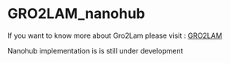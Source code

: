 # GRO2LAM_nanohub

If you want to know more about Gro2Lam please visit : [GRO2LAM]

Nanohub implementation is is still under development




[GRO2LAM]:https://github.com/hernanchavezthielemann/GRO2LAM
